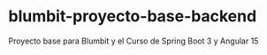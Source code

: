 # blumbit-proyecto-base-backend
Proyecto base para Blumbit y el Curso de Spring Boot 3 y Angular 15
